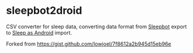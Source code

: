 # sleepbot2droid

CSV converter for sleep data, converting data format from [Sleepbot](https://play.google.com/store/apps/details?id=com.lslk.sleepbot) export to [Sleep as Android](https://play.google.com/store/apps/details?id=com.urbandroid.sleep) import.

Forked from https://gist.github.com/lowjoel/7f8612a2b945d15eb96e
